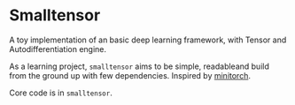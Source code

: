 # Smalltensor

A toy implementation of an basic deep learning framework, with Tensor and Autodifferentiation engine.

As a learning project, `smalltensor` aims to be simple, readableand build from the ground up with few dependencies. Inspired by [minitorch](https://minitorch.github.io).

Core code is in `smalltensor`.
